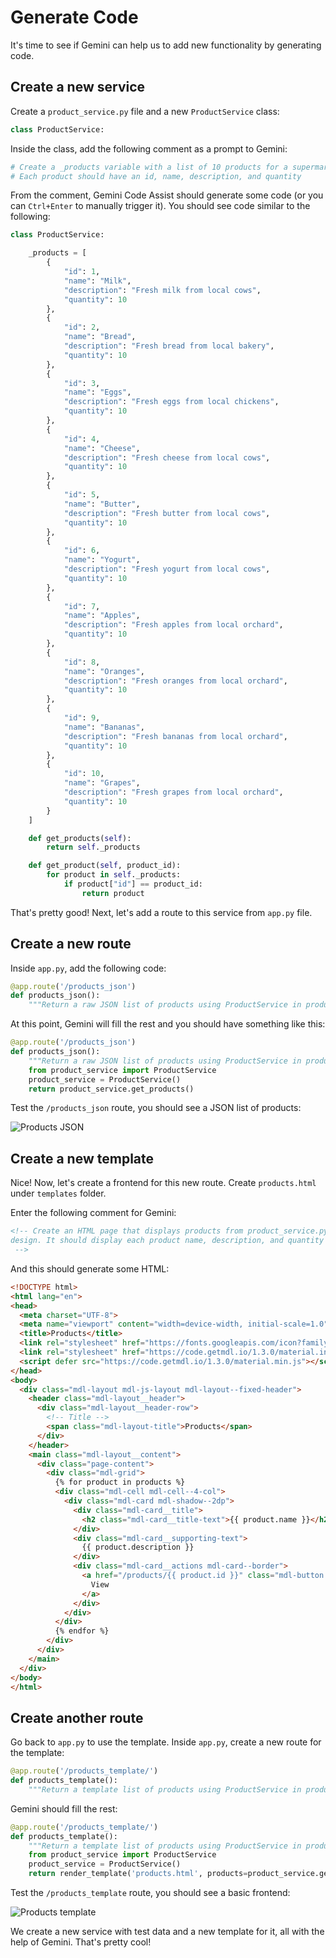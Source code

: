 # Generate Code

It's time to see if Gemini can help us to add new functionality by generating
code.


## Create a new service

Create a `product_service.py` file and a new `ProductService` class:

```python
class ProductService:
```

Inside the class, add the following comment as a prompt to Gemini:

```python
# Create a _products variable with a list of 10 products for a supermarket
# Each product should have an id, name, description, and quantity
```

From the comment, Gemini Code Assist should generate some code (or you can
`Ctrl+Enter` to manually trigger it). You should see code similar to the
following:

```python
class ProductService:

    _products = [
        {
            "id": 1,
            "name": "Milk",
            "description": "Fresh milk from local cows",
            "quantity": 10
        },
        {
            "id": 2,
            "name": "Bread",
            "description": "Fresh bread from local bakery",
            "quantity": 10
        },
        {
            "id": 3,
            "name": "Eggs",
            "description": "Fresh eggs from local chickens",
            "quantity": 10
        },
        {
            "id": 4,
            "name": "Cheese",
            "description": "Fresh cheese from local cows",
            "quantity": 10
        },
        {
            "id": 5,
            "name": "Butter",
            "description": "Fresh butter from local cows",
            "quantity": 10
        },
        {
            "id": 6,
            "name": "Yogurt",
            "description": "Fresh yogurt from local cows",
            "quantity": 10
        },
        {
            "id": 7,
            "name": "Apples",
            "description": "Fresh apples from local orchard",
            "quantity": 10
        },
        {
            "id": 8,
            "name": "Oranges",
            "description": "Fresh oranges from local orchard",
            "quantity": 10
        },
        {
            "id": 9,
            "name": "Bananas",
            "description": "Fresh bananas from local orchard",
            "quantity": 10
        },
        {
            "id": 10,
            "name": "Grapes",
            "description": "Fresh grapes from local orchard",
            "quantity": 10
        }
    ]

    def get_products(self):
        return self._products

    def get_product(self, product_id):
        for product in self._products:
            if product["id"] == product_id:
                return product
```

That's pretty good! Next, let's add a route to this service from `app.py` file.

## Create a new route

Inside `app.py`, add the following code:

```python
@app.route('/products_json')
def products_json():
    """Return a raw JSON list of products using ProductService in product_service.py"""
```

At this point, Gemini will fill the rest and you should have something like
this:

```python
@app.route('/products_json')
def products_json():
    """Return a raw JSON list of products using ProductService in product_service.py"""
    from product_service import ProductService
    product_service = ProductService()
    return product_service.get_products()
```

Test the `/products_json` route, you should see a JSON list of products:

![Products JSON](images/products_json.png)

## Create a new template

Nice! Now, let's create a frontend for this new route. Create `products.html`
under `templates` folder.

Enter the following comment for Gemini:

```html
<!-- Create an HTML page that displays products from product_service.py using material
design. It should display each product name, description, and quantity in a card in a grid layout.
 -->
```

And this should generate some HTML:

```html
<!DOCTYPE html>
<html lang="en">
<head>
  <meta charset="UTF-8">
  <meta name="viewport" content="width=device-width, initial-scale=1.0">
  <title>Products</title>
  <link rel="stylesheet" href="https://fonts.googleapis.com/icon?family=Material+Icons">
  <link rel="stylesheet" href="https://code.getmdl.io/1.3.0/material.indigo-pink.min.css">
  <script defer src="https://code.getmdl.io/1.3.0/material.min.js"></script>
</head>
<body>
  <div class="mdl-layout mdl-js-layout mdl-layout--fixed-header">
    <header class="mdl-layout__header">
      <div class="mdl-layout__header-row">
        <!-- Title -->
        <span class="mdl-layout-title">Products</span>
      </div>
    </header>
    <main class="mdl-layout__content">
      <div class="page-content">
        <div class="mdl-grid">
          {% for product in products %}
          <div class="mdl-cell mdl-cell--4-col">
            <div class="mdl-card mdl-shadow--2dp">
              <div class="mdl-card__title">
                <h2 class="mdl-card__title-text">{{ product.name }}</h2>
              </div>
              <div class="mdl-card__supporting-text">
                {{ product.description }}
              </div>
              <div class="mdl-card__actions mdl-card--border">
                <a href="/products/{{ product.id }}" class="mdl-button mdl-button--primary mdl-js-button mdl-button--raised">
                  View
                </a>
              </div>
            </div>
          </div>
          {% endfor %}
        </div>
      </div>
    </main>
  </div>
</body>
</html>
```

## Create another route

Go back to `app.py` to use the template. Inside `app.py`, create a
new route for the template:

```python
@app.route('/products_template/')
def products_template():
    """Return a template list of products using ProductService in product_service.py"""
```

Gemini should fill the rest:

```python
@app.route('/products_template/')
def products_template():
    """Return a template list of products using ProductService in product_service.py"""
    from product_service import ProductService
    product_service = ProductService()
    return render_template('products.html', products=product_service.get_products())
```

Test the `/products_template` route, you should see a basic frontend:

![Products template](images/products_template.png)

We create a new service with test data and a new template for it, all with the
help of Gemini. That's pretty cool!
